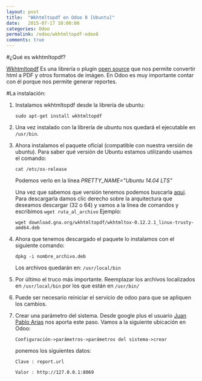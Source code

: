 ```yaml
---
layout: post
title:  "Wkhtmltopdf en Odoo 8 [Ubuntu]"
date:   2015-07-17 10:00:00
categories: Odoo
permalink: /odoo/wkhtmltopdf-odoo8
comments: true
---
```

#¿Qué es wkhtmltopdf?

[Wkhtmltopdf][wkthtmltopdf] Es una librería o plugin [open source][opensource] que nos permite convertir html
 a PDF y otros formatos de imágen. En Odoo es muy importante contar con él porque nos permite generar reportes.

#La instalación:

  1. Instalamos wkhtmltopdf desde la librería de ubuntu:

     `sudo apt-get install wkhtmltopdf`

  2. Una vez instalado con la librería de ubuntu nos quedará el ejecutable en `/usr/bin`.

  3. Ahora instalamos el paquete oficial (compatible con nuestra versión de ubuntu). Para saber qué versión de Ubuntu estamos utilizando
     usamos el comando:

     `cat /etc/os-release`

     Podemos verlo en la línea *PRETTY_NAME="Ubuntu 14.04 LTS"*

     Una vez que sabemos que versión tenemos podemos buscarla [aqui][descargas]. Para descargarla damos clic derecho sobre la arquitectura
     que deseamos descargar (32 o 64) y vamos a la línea de comandos y escribimos `wget ruta_al_archivo` Ejemplo:

     `wget download.gna.org/wkhtmltopdf/wkhtmltox-0.12.2.1_linux-trusty-amd64.deb`

  4. Ahora que tenemos descargado el paquete lo instalamos con el siguiente comando:

      `dpkg -i nombre_archivo.deb`

     Los archivos quedarán en: `/usr/local/bin`

  5. Por último el truco más importante. Reemplazar los archivos localizados en `/usr/local/bin` por los que están en
    `/usr/bin/`

  6. Puede ser necesario reiniciar el servicio de odoo para que se apliquen los cambios.


  7. Crear una parámetro del sistema. Desde google plus el usuario [Juan Pablo Arias][juanpabloarias-plus] nos aporta
  este paso. Vamos a la siguiente ubicación en Odoo:

      `Configuración->parámetros->parámetros del sistema->crear`

      ponemos los siguientes datos:

        `Clave : report.url`

        `Valor : http://127.0.0.1:8069`








[opensource]:     https://es.wikipedia.org/wiki/C%C3%B3digo_abierto
[wkthtmltopdf]:   http://wkhtmltopdf.org/
[descargas]:      http://wkhtmltopdf.org/downloads.html
[juanpabloarias-plus]:      https://plus.google.com/106433501765951492366/
